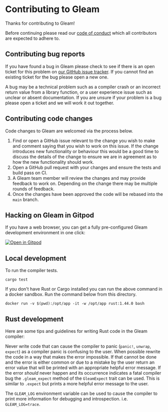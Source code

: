 # Contributing to Gleam

Thanks for contributing to Gleam!

Before continuing please read our [code of conduct][code-of-conduct] which all
contributors are expected to adhere to.

[code-of-conduct]: https://github.com/gleam-lang/gleam/blob/main/CODE_OF_CONDUCT.md


## Contributing bug reports

If you have found a bug in Gleam please check to see if there is an open
ticket for this problem on [our GitHub issue tracker][issues]. If you cannot
find an existing ticket for the bug please open a new one.

[issues]: https://github.com/gleam-lang/gleam/issues

A bug may be a technical problem such as a compiler crash or an incorrect
return value from a library function, or a user experience issue such as
unclear or absent documentation. If you are unsure if your problem is a bug
please open a ticket and we will work it out together.


## Contributing code changes

Code changes to Gleam are welcomed via the process below.

1. Find or open a GitHub issue relevant to the change you wish to make and
   comment saying that you wish to work on this issue. If the change
   introduces new functionality or behaviour this would be a good time to
   discuss the details of the change to ensure we are in agreement as to how
   the new functionality should work.
2. Open a GitHub pull request with your changes and ensure the tests and build
   pass on CI.
3. A Gleam team member will review the changes and may provide feedback to
   work on. Depending on the change there may be multiple rounds of feedback.
4. Once the changes have been approved the code will be rebased into the
   `main` branch.

## Hacking on Gleam in Gitpod

If you have a web browser, you can get a fully pre-configured Gleam development environment in one click:

[![Open in Gitpod](https://gitpod.io/button/open-in-gitpod.svg)](https://gitpod.io/#https://github.com/gleam-lang/gleam)

## Local development

To run the compiler tests.

```shell
cargo test
```

If you don't have Rust or Cargo installed you can run the above command in a docker sandbox.
Run the command below from this directory.

```shell
docker run -v $(pwd):/opt/app -it -w /opt/app rust:1.44.0 bash
```

## Rust development

Here are some tips and guidelines for writing Rust code in the Gleam compiler:

Never write code that can cause the compiler to panic (`panic!`, `unwrap`,
`expect`) as a compiler panic is confusing to the user. When possible rewrite
the code in a way that makes the error impossible. If that cannot be done and
the error is either common or due to a mistake by the user return an error
value that will be printed with an appropriate helpful error message. If the
error _should_ never happen and its occurrence indicates a fatal compiler bug
the `.gleam_expect` method of the `GleamExpect` trait can be used. This is
similar to `.expect` but prints a more helpful error message to the user.

The `GLEAM_LOG` environment variable can be used to cause the compiler to
print more information for debugging and introspection. i.e.
`GLEAM_LOG=trace`.
